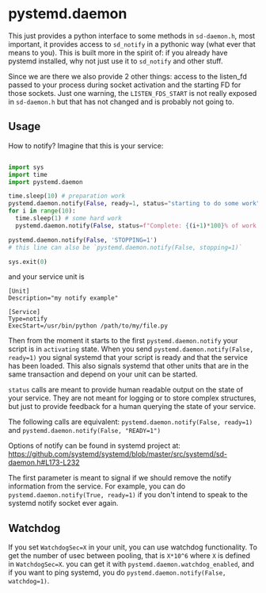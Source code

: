 # pystemd.daemon

This just provides a python interface to some methods in `sd-daemon.h`, most
important, it provides access to `sd_notify` in a pythonic way (what ever that
means to you). This is built more in the spirit of: if you
already have pystemd installed, why not just use it to `sd_notify` and other
stuff.

Since we are there we also provide 2 other things: access to the listen_fd
passed to your process during socket activation and the starting FD for those
sockets. Just one warning, the `LISTEN_FDS_START` is not really exposed in
`sd-daemon.h` but that has not changed and is probably not going to.

Usage
-----

How to notify? Imagine that this is your service:

```python

import sys
import time
import pystemd.daemon

time.sleep(10) # preparation work
pystemd.daemon.notify(False, ready=1, status="starting to do some work")
for i in range(10):
  time.sleep(1) # some hard work
  pystemd.daemon.notify(False, status=f"Complete: {(i+1)*100}% of work...")

pystemd.daemon.notify(False, 'STOPPING=1')
# this line can also be `pystemd.daemon.notify(False, stopping=1)`

sys.exit(0)

```

and your service unit is

```
[Unit]
Description="my notify example"

[Service]
Type=notify
ExecStart=/usr/bin/python /path/to/my/file.py
```

Then from the moment it starts to the first `pystemd.daemon.notify` your script
is in `activating` state. When you send `pystemd.daemon.notify(False, ready=1)`
you signal systemd that your script is ready and that the service has been
loaded. This also signals systemd that other units that are in the same
transaction and depend on your unit can be started.

`status` calls are meant to provide human readable output on the state of your
service. They are not meant for logging or to store complex structures, but just
to provide feedback for a human querying the state of your service.

The following calls are equivalent: `pystemd.daemon.notify(False, ready=1)` and `pystemd.daemon.notify(False, "READY=1")`

Options of notify can be found in systemd project at: https://github.com/systemd/systemd/blob/master/src/systemd/sd-daemon.h#L173-L232

The first parameter is meant to signal if we should remove the notify
information from the service. For example, you can do
`pystemd.daemon.notify(True, ready=1)`
if you don't intend to speak to the systemd notify socket ever again.


Watchdog
--------

If you set `WatchdogSec=X` in your unit, you can use watchdog functionality. To
get the number of usec between pooling, that is `X*10^6` where `X` is
defined in `WatchdogSec=X`. you can get it with
`pystemd.daemon.watchdog_enabled`, and if you want to ping systemd, you do
`pystemd.daemon.notify(False, watchdog=1)`.
